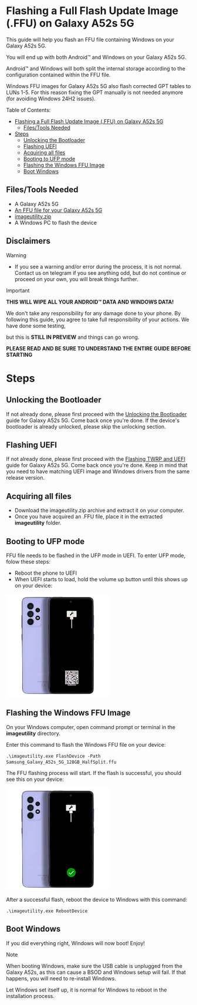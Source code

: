 # Flashing a Full Flash Update Image (.FFU) on Galaxy A52s 5G

This guide will help you flash an FFU file containing Windows on your Galaxy A52s 5G.

You will end up with both Android™ and Windows on your Galaxy A52s 5G.

Android™ and Windows will both split the internal storage according to the configuration contained within the FFU file.

Windows FFU images for Galaxy A52s 5G also flash corrected GPT tables to LUNs 1-5. For this reason fixing the GPT manually
is not needed anymore (for avoiding Windows 24H2 issues).


Table of Contents:

* [Flashing a Full Flash Update Image (.FFU) on Galaxy A52s 5G](#flashing-a-full-flash-update-image-ffu-on-galaxy-a52s-5g)
   * [Files/Tools Needed](#filestools-needed)
* [Steps](#steps)
   * [Unlocking the Bootloader](#unlocking-the-bootloader)
   * [Flashing UEFI](#flashing-uefi)
   * [Acquiring all files](#acquiring-all-files)
   * [Booting to UFP mode](#booting-to-ufp-mode)
   * [Flashing the Windows FFU Image](#flashing-the-windows-ffu-image)
   * [Boot Windows](#boot-windows)

## Files/Tools Needed

- A Galaxy A52s 5G
- [An FFU file for your Galaxy A52s 5G](https://nextcloud.ver.lt/s/PLYTQbWoXA3jQ4C)
- [imageutility.zip](../../Files/imageutility.zip)
- A Windows PC to flash the device

## Disclaimers

> [!WARNING]
> - If you see a warning and/or error during the process, it is not normal. Contact us on telegram if you see anything odd, but do not continue or proceed on your own, you will break things further.

> [!IMPORTANT]
> **THIS WILL WIPE ALL YOUR ANDROID™ DATA AND WINDOWS DATA!**
>
> We don't take any responsibility for any damage done to your phone. By following this guide, you agree to take full responsibility of your actions. We have done some testing,
>
> but this is **STILL IN PREVIEW** and things can go wrong.

**PLEASE READ AND BE SURE TO UNDERSTAND THE ENTIRE GUIDE BEFORE STARTING**

# Steps

## Unlocking the Bootloader

If not already done, please first proceed with the [Unlocking the Bootloader](../UnlockingBootloader.md) guide for Galaxy A52s 5G. Come back once you're done. If the device's bootloader is already unlocked, please skip the unlocking section.

## Flashing UEFI

If not already done, please first proceed with the [Flashing TWRP and UEFI](../Flash-UEFI-TWRP.md) guide for Galaxy A52s 5G. Come back once you're done. Keep in mind that you need to have matching UEFI
image and Windows drivers from the same release version.

## Acquiring all files

- Download the imageutility.zip archive and extract it on your computer.
- Once you have acquired an .FFU file, place it in the extracted **imageutility** folder.

## Booting to UFP mode

FFU file needs to be flashed in the UFP mode in UEFI. To enter UFP mode, folow these steps:

- Reboot the phone to UEFI
- When UEFI starts to load, hold the volume up button until this shows up on your device:

<img src="../images/A52s-FFU.png" width="280">

## Flashing the Windows FFU Image

On your Windows computer, open command prompt or terminal in the **imageutility** directory.

Enter this command to flash the Windows FFU file on your device:

```
.\imageutility.exe FlashDevice -Path Samsung_Galaxy_A52s_5G_128GB_HalfSplit.ffu
```

The FFU flashing process will start. If the flash is successful, you should see this on your device:

<img src="../images/FFU-flash-success.png" width="280">

After a successful flash, reboot the device to Windows with this command:

```
.\imageutility.exe RebootDevice
```

## Boot Windows

If you did everything right, Windows will now boot! Enjoy!

> [!NOTE]
> When booting Windows, make sure the USB cable is unplugged from the Galaxy A52s, as this can cause a BSOD and Windows setup will fail. If that happens, you will need to re-install Windows.

Let Windows set itself up, it is normal for Windows to reboot in the installation process.
